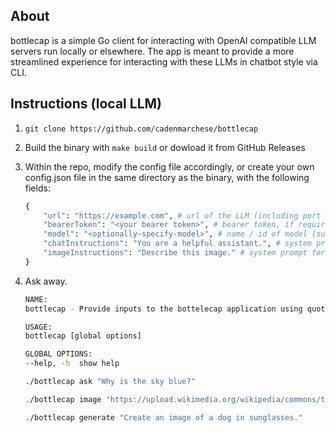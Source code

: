 ## About
bottlecap is a simple Go client for interacting with OpenAI compatible LLM servers run locally or elsewhere. The app is meant to provide a more streamlined experience for interacting with these LLMs in chatbot style via CLI.

## Instructions (local LLM)

1. `git clone https://github.com/cadenmarchese/bottlecap`

1. Build the binary with `make build` or dowload it from GitHub Releases

1. Within the repo, modify the config file accordingly, or create your own config.json file in the same directory as the binary, with the following fields:
    ```bash
    {
        "url": "https://example.com", # url of the LLM (including port if necessary)
        "bearerToken": "<your bearer token>", # bearer token, if required
        "model": "<optionally-specify-model>", # name / id of model (such as llama-scout-maas)
        "chatInstructions": "You are a helpful assistant.", # system prompt for chat
        "imageInstructions": "Describe this image." # system prompt for "image" subcommand
    }
    ```
1. Ask away.

    ```bash
    NAME:
    bottlecap - Provide inputs to the bottelecap application using quotes

    USAGE:
    bottlecap [global options]

    GLOBAL OPTIONS:
    --help, -h  show help
    ```
    
    ```bash
    ./bottlecap ask "Why is the sky blue?"
    ```
    
    ```bash
    ./bottlecap image "https://upload.wikimedia.org/wikipedia/commons/thumb/d/dd/Gfp-wisconsin-madison-the-nature-boardwalk.jpg/2560px-Gfp-wisconsin-madison-the-nature-boardwalk.jpg"
    ```

    ```bash
    ./bottlecap generate "Create an image of a dog in sunglasses."
    ```